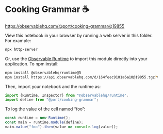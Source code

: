 # Cooking Grammar ☕️

https://observablehq.com/@port/cooking-grammar@19855

View this notebook in your browser by running a web server in this folder. For
example:

~~~sh
npx http-server
~~~

Or, use the [Observable Runtime](https://github.com/observablehq/runtime) to
import this module directly into your application. To npm install:

~~~sh
npm install @observablehq/runtime@5
npm install https://api.observablehq.com/d/164feec9101a6a10@19855.tgz?v=3
~~~

Then, import your notebook and the runtime as:

~~~js
import {Runtime, Inspector} from "@observablehq/runtime";
import define from "@port/cooking-grammar";
~~~

To log the value of the cell named “foo”:

~~~js
const runtime = new Runtime();
const main = runtime.module(define);
main.value("foo").then(value => console.log(value));
~~~

